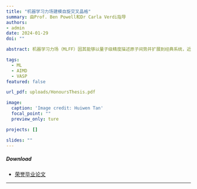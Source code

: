 ```yaml
---
title: "机器学习力场建模自旋交叉晶格"
summary: 由Prof. Ben Powell和Dr Carla Verdi指导
authors:
- admin
date: 2024-01-29
doi: ""

abstract: 机器学习力场（MLFF）因其能够以量子级精度描述原子间势并扩展到经典系统，近年来受到了越来越多的关注。机器学习势的精度高度依赖于所选的从头算参考方法。然而，使用密度泛函理论（DFT）对自旋交叉（SCO）晶格进行建模仍存在挑战，尤其是在预测高低自旋状态能量差（在0 K时称为焓差）时难以平衡精度与效率。本文中，采用了一种半经验DFT方法，在分子动力学（MD）模拟过程中即时训练[Fe(ptz)~6~]\(BF~4~)~2~（ptz = 1-丙基四唑）的机器学习力场。所开发的MLFF在在一系列基准测试中表现出与DFT相当的精度，同时具有更高的计算效率，并成功通过拟谐波近似预测了SCO系统的热膨胀效应。本研究为使用DFT建模SCO系统提供了关键见解，强调了在焓差计算中零点效应的重要性。将可靠的DFT参考与MLFF结合，为精确且高效模拟SCO系统晶格动力学提供了一种有前景的策略。此外，本文还提出了一种基于MLFF驱动MD模拟的潜在方案。

tags:
  - ML
  - AIMD
  - VASP
featured: false

url_pdf: uploads/HonoursThesis.pdf

image:
  caption: 'Image credit: Huiwen Tan'
  focal_point: ""
  preview_only: ture

projects: []

slides: ""
---
```


##### Download

+ [荣誉毕业论文](HonoursThesis.pdf)

---